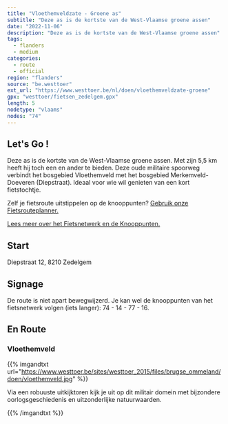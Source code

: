 ```yaml
---
title: "Vloethemveldzate - Groene as"
subtitle: "Deze as is de kortste van de West-Vlaamse groene assen"
date: "2022-11-06"
description: "Deze as is de kortste van de West-Vlaamse groene assen" 
tags:
  - flanders
  - medium
categories: 
  - route
  - official
region: "flanders"
source: "be.westtoer"
ext_url: "https://www.westtoer.be/nl/doen/vloethemveldzate-groene"
gpx: "westtoer/fietsen_zedelgem.gpx"
length: 5
nodetype: "vlaams"
nodes: "74"
---
```


## Let's Go !

Deze as is de kortste van de West-Vlaamse groene assen. Met zijn 5,5 km heeft hij toch een en ander te bieden. Deze oude militaire spoorweg verbindt het bosgebied Vloethemveld met het bosgebied Merkemveld-Doeveren (Diepstraat). Ideaal voor wie wil genieten van een kort fietstochtje.

Zelf je fietsroute uitstippelen op de knooppunten? [Gebruik onze Fietsrouteplanner.](https://www.westtoer.be/nl/fietsrouteplanner)

[Lees meer over het Fietsnetwerk en de Knooppunten.](https://www.westtoer.be/nl/inspiratie/fietsnetwerk)

## Start 

Diepstraat 12, 8210 Zedelgem

## Signage

De route is niet apart bewegwijzerd. Je kan wel de knooppunten van het fietsnetwerk volgen (iets langer): 74 - 14 - 77 - 16.

## En Route

### Vloethemveld

{{% imgandtxt url="https://www.westtoer.be/sites/westtoer_2015/files/brugse_ommeland/doen/vloethemveld.jpg" %}}

Via een robuuste uitkijktoren kijk je uit op dit militair domein met bijzondere oorlogsgeschiedenis en uitzonderlijke natuurwaarden.

{{% /imgandtxt %}}